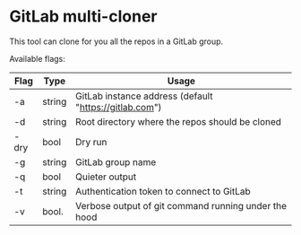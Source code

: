 # GitLab multi-cloner

This tool can clone for you all the repos in a GitLab group.


Available flags:

| Flag | Type | Usage |
| --- | --- | --- |
  -a | string | GitLab instance address (default "https://gitlab.com")
  -d | string | Root directory where the repos should be cloned
  -dry | bool | Dry run
  -g | string | GitLab group name
  -q	| bool  | Quieter output
  -t | string | Authentication token to connect to GitLab
  -v | bool.  | Verbose output of git command running under the hood
